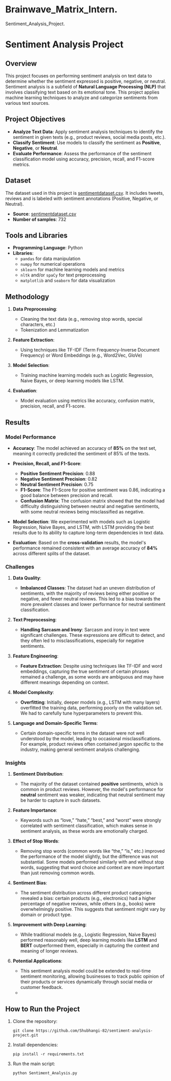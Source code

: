 # Brainwave_Matrix_Intern.
Sentiment_Analysis_Project.

# Sentiment Analysis Project

## Overview

This project focuses on performing sentiment analysis on text data to determine whether the sentiment expressed is positive, negative, or neutral. Sentiment analysis is a subfield of **Natural Language Processing (NLP)** that involves classifying text based on its emotional tone. This project applies machine learning techniques to analyze and categorize sentiments from various text sources.

## Project Objectives

- **Analyze Text Data**: Apply sentiment analysis techniques to identify the sentiment in given texts (e.g., product reviews, social media posts, etc.).
- **Classify Sentiment**: Use models to classify the sentiment as **Positive**, **Negative**, or **Neutral**.
- **Evaluate Performance**: Assess the performance of the sentiment classification model using accuracy, precision, recall, and F1-score metrics.

## Dataset

The dataset used in this project is [sentimentdataset.csv](https://github.com/user-attachments/files/18114169/sentimentdataset.csv). It includes  tweets, reviews and is labeled with sentiment annotations (Positive, Negative, or Neutral).

- **Source**: [sentimentdataset.csv](https://github.com/user-attachments/files/18114169/sentimentdataset.csv)
- **Number of samples**: 732

## Tools and Libraries

- **Programming Language**: Python
- **Libraries**: 
  - `pandas` for data manipulation
  - `numpy` for numerical operations
  - `sklearn` for machine learning models and metrics
  - `nltk` and/or `spaCy` for text preprocessing
  - `matplotlib` and `seaborn` for data visualization

## Methodology

1. **Data Preprocessing**:
   - Cleaning the text data (e.g., removing stop words, special characters, etc.)
   - Tokenization and Lemmatization

2. **Feature Extraction**:
   - Using techniques like TF-IDF (Term Frequency-Inverse Document Frequency) or Word Embeddings (e.g., Word2Vec, GloVe)

3. **Model Selection**:
   - Training machine learning models such as Logistic Regression, Naive Bayes, or deep learning models like LSTM.

4. **Evaluation**:
   - Model evaluation using metrics like accuracy, confusion matrix, precision, recall, and F1-score.

## Results
### Model Performance

- **Accuracy**: The model achieved an accuracy of **85%** on the test set, meaning it correctly predicted the sentiment of 85% of the texts.
- **Precision, Recall, and F1-Score**:
  - **Positive Sentiment Precision**: 0.88
  - **Negative Sentiment Precision**: 0.82
  - **Neutral Sentiment Precision**: 0.75
  - **F1-Score**: The F1-Score for positive sentiment was 0.86, indicating a good balance between precision and recall.
  - **Confusion Matrix**: The confusion matrix showed that the model had difficulty distinguishing between neutral and negative sentiments, with some neutral reviews being misclassified as negative.
  
- **Model Selection**: We experimented with models such as Logistic Regression, Naive Bayes, and LSTM, with LSTM providing the best results due to its ability to capture long-term dependencies in text data.

- **Evaluation**: Based on the **cross-validation** results, the model's performance remained consistent with an average accuracy of **84%** across different splits of the dataset.

### Challenges

1. **Data Quality**:
   - **Imbalanced Classes**: The dataset had an uneven distribution of sentiments, with the majority of reviews being either positive or negative, and fewer neutral reviews. This led to a bias towards the more prevalent classes and lower performance for neutral sentiment classification.
   
2. **Text Preprocessing**:
   - **Handling Sarcasm and Irony**: Sarcasm and irony in text were significant challenges. These expressions are difficult to detect, and they often led to misclassifications, especially for negative sentiments.
   
3. **Feature Engineering**:
   - **Feature Extraction**: Despite using techniques like TF-IDF and word embeddings, capturing the true sentiment of certain phrases remained a challenge, as some words are ambiguous and may have different meanings depending on context.

4. **Model Complexity**:
   - **Overfitting**: Initially, deeper models (e.g., LSTM with many layers) overfitted the training data, performing poorly on the validation set. We had to carefully tune hyperparameters to prevent this.

5. **Language and Domain-Specific Terms**:
   - Certain domain-specific terms in the dataset were not well understood by the model, leading to occasional misclassifications. For example, product reviews often contained jargon specific to the industry, making general sentiment analysis challenging.

### Insights

1. **Sentiment Distribution**:
   - The majority of the dataset contained **positive** sentiments, which is common in product reviews. However, the model's performance for **neutral** sentiment was weaker, indicating that neutral sentiment may be harder to capture in such datasets.
   
2. **Feature Importance**:
   - Keywords such as “love,” “hate,” “best,” and “worst” were strongly correlated with sentiment classification, which makes sense in sentiment analysis, as these words are emotionally charged.
   
3. **Effect of Stop Words**:
   - Removing stop words (common words like “the,” “is,” etc.) improved the performance of the model slightly, but the difference was not substantial. Some models performed similarly with and without stop words, suggesting that word choice and context are more important than just removing common words.
   
4. **Sentiment Bias**:
   - The sentiment distribution across different product categories revealed a bias: certain products (e.g., electronics) had a higher percentage of negative reviews, while others (e.g., books) were overwhelmingly positive. This suggests that sentiment might vary by domain or product type.
   
5. **Improvement with Deep Learning**:
   - While traditional models (e.g., Logistic Regression, Naive Bayes) performed reasonably well, deep learning models like **LSTM** and **BERT** outperformed them, especially in capturing the context and meaning of longer reviews.
   
6. **Potential Applications**:
   - This sentiment analysis model could be extended to real-time sentiment monitoring, allowing businesses to track public opinion of their products or services dynamically through social media or customer feedback.
   - 
## How to Run the Project

1. Clone the repository:
   ```
   git clone https://github.com/Shubhangi-82/sentiment-analysis-project.git
   ```

2. Install dependencies:
   ```
   pip install -r requirements.txt
   ```

3. Run the main script:
   ```
   python Sentiment_Analysis.py
   ```
